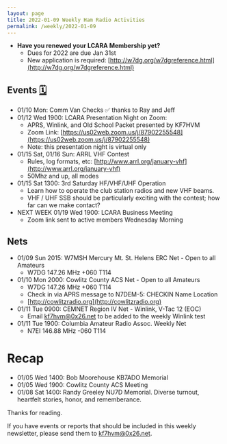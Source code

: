 ```yaml
---
layout: page
title: 2022-01-09 Weekly Ham Radio Activities
permalink: /weekly/2022-01-09
---
```


* **Have you renewed your LCARA Membership yet?**
  * Dues for 2022 are due Jan 31st
  * New application is required: [http://w7dg.org/w7dgreference.html](http://w7dg.org/w7dgreference.html)

## Events [🗓](/calendar)

- 01/10 Mon: Comm Van Checks ✅ thanks to Ray and Jeff
- 01/12 Wed 1900: LCARA Presentation Night on Zoom:
  - APRS, Winlink, and Old School Packet presented by KF7HVM
  - Zoom Link: [https://us02web.zoom.us/j/87902255548](https://us02web.zoom.us/j/87902255548)
  - Note: this presentation night is virtual only
- 01/15 Sat, 01/16 Sun: ARRL VHF Contest
  - Rules, log formats, etc: [http://www.arrl.org/january-vhf](http://www.arrl.org/january-vhf)
  - 50Mhz and up, all modes
- 01/15 Sat 1300: 3rd Saturday HF/VHF/UHF Operation
  - Learn how to operate the club station radios and new VHF beams.
  - VHF / UHF SSB should be particularly exciting with the contest; how
    far can we make contact?
- NEXT WEEK 01/19 Wed 1900: LCARA Business Meeting
  - Zoom link sent to active members Wednesday Morning

## Nets

- 01/09 Sun 2015: W7MSH Mercury Mt. St. Helens ERC Net - Open to all Amateurs
  - W7DG 147.26 MHz +060 T114
- 01/10 Mon 2000: Cowlitz County ACS Net - Open to all Amateurs
  - W7DG 147.26 MHz +060 T114
  - Check in via APRS message to N7DEM-5: CHECKIN Name Location
  - [http://cowlitzradio.org](http://cowlitzradio.org)
- 01/11 Tue 0900: CEMNET Region IV Net - Winlink, V-Tac 12 (EOC)
  - Email kf7hvm@0x26.net to be added to the weekly Winlink test
- 01/11 Tue 1900: Columbia Amateur Radio Assoc. Weekly Net
  - N7EI 146.88 MHz -060 T114

# Recap

- 01/05 Wed 1400: Bob Moorehouse KB7ADO Memorial
- 01/05 Wed 1900: Cowlitz County ACS Meeting
- 01/08 Sat 1400: Randy Greeley NU7D Memorial. Diverse turnout, heartfelt
  stories, honor, and rememberance.

Thanks for reading.

If you have events or reports that should be included in this weekly
newsletter, please send them to kf7hvm@0x26.net.
